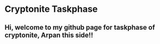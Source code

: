 # Cryptonite Taskphase

## Hi, welcome to my github page for taskphase of cryptonite, Arpan this side!!
